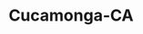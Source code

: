 ---
title: Cucamonga-CA
slug: cucamonga-ca
f_state:
- cms/state/california.md
f_locations:
- cms/payday-loan/aaa-check-cashing-701.md
- cms/payday-loan/aaa-check-cashing-708.md
- cms/payday-loan/american-check-cashing-4251.md
- cms/payday-loan/american-check-cashing-4253.md
- cms/payday-loan/cash-back-payday-advance-6729.md
- cms/payday-loan/cash-plus-8206.md
- cms/payday-loan/cash-plus-8281.md
- cms/payday-loan/cashback-payday-advance-9074.md
- cms/payday-loan/checks-4-cash-14482.md
- cms/payday-loan/checks-4-cash-14487.md
- cms/payday-loan/diamondcard-procesing-corporation-15816.md
- cms/payday-loan/diamondcard-processing-company-15817.md
- cms/payday-loan/instant-cash-19612.md
- cms/payday-loan/merchant-e-solutions-20781.md
- cms/payday-loan/ryms-financial-services-26124.md
updated-on: '2024-05-30T13:41:28.615Z'
created-on: '2024-05-30T13:41:28.615Z'
published-on: '2024-05-30T13:54:32.469Z'
f_city: Cucamonga
layout: '[city].html'
tags: city
---